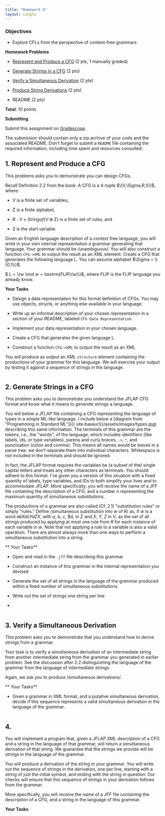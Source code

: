 ```yaml
---
title: "Homework 6"
layout: single
---
```


### Objectives 

  - Explore CFLs from the perspective of context-free grammars

**Homework Problems**

* [Represent and Produce a CFG](#1-represent-and-produce-a-cfg) (2 pts, 1 manually graded) 

* [Generate Strings in a CFG](#2-generate-strings) (2 pts) 

* [Verify a Simultaneous Derivation](#3-verify-a-simultaneous-derivation) (2 pts)

* [Produce String Derivations](#4-check-string-derivations) (2 pts)

* README (2 pts)

**Total**: 10 points

**Submitting**

Submit this assignment on [Gradescope](https://www.gradescope.com).

The submission should contain only a zip archive of your code and the
associated README. Don’t forget to submit a `README` file containing
the required information, including time spent and resources
consulted.

## 1. Represent and Produce a CFG

This problems asks you to demonstrate you can design CFGs.

Recall Definition 2.2 from the book. A CFG is a 4-tuple
$\(V,\Sigma,R,S\)$, where:

* $V$ is a finite set of variables,

* $\Sigma$ is a finite alphabet,

* $R: V \times Stringof (V \Cup \Sigma)$ is a finite set of _rules_, and

* $S$ is the start variable

Given an English language description of a context free language, you
will write in your own internal representation a grammar generating
that language. Your grammar should be /unambiguous/. You will also
construct a function `CFG->XML` to output the result as an XML
element. Create a CFG that generates the following language L. You can
assume alphabet $\Sigma = \\{0,1\\}$.

$ L = \\{w \mid w = \textrm{FLIP}(w)\\}$, where $\textrm{FLIP}$ is the
FLIP language you already know.


**Your Tasks**

* Design a data representation for this formal definition of CFGs. You
  may use objects, structs, or anything else available in your language.

* Write up an informal description of your chosen representation in a
  section of your README, labeled `CFG Data Representation`.

* Implement your data representation in your chosen language.

* Create a CFG that generates the given language L. 

* Construct a function `CFG->XML` to output the result as an XML

You will produce as output an XML `structure` element containing the
productions of your grammar for this language. We will exercise your
output by testing it against a sequence of strings in the language.


```

```

## 2. Generate Strings in a CFG

This problem asks you to demonstrate you understand the JFLAP CFG
format and know what it means to *generate* strings a language. 

You will below a JFLAP file containing a CFG representing the language
of types in a simple ML-like language. I include below a [diagram from
"Programming in Standard ML"]({{
site.baseurl}}/assets/images/types.jpg) describing this same
information. The terminals of this grammar are the tokens, i.e., the
"words", of the language, which includes identifiers (like labels,
ids, or type variables), parens and curly braces, `->`, `*`, and
punctuation (colon and comma). This means all names would be leaves in
a parse tree: we don’t separate them into individual characters.
Whitespace is not included in the terminals and should be ignored.

In fact, the JFLAP format requires the variables be (a subset of the)
single capital letters and treats any other characters as terminals.
You should adhere to this format. I've given you a version of this
situation with a fixed quantity of labels, type variables, and IDs to
both simplify your lives and to accommodate JFLAP. More specifically,
you will receive the name of a JFF file containing the description of
a CFG, and a number $n$ representing the maximum quantity of
simultaneous substitutions.

The productions of a grammar are also called (Cf. 2.1) "substitution
rules" or simply "rules." Define /simultaneous substitution into $w$
of $R$/ as, if $w$ is a word $abXdcYdZX$, with $a$, $b$, $c$, $d, in
$\Sigma$ and $X$, $Y$, $Z$ in $V$, as the set of all strings produced
by applying at most one rule from $R$ for each instance of each
variable in $w$. Note that not applying a rule to a variable is also a
valid operation. There are almost always more than one ways to
perform a simultaneous substitution into a string. 

** Your Tasks** 

* Open and read in the `.jff` file describing this grammar

* Construct an instance of this grammar in the internal representation
  you devised

* Generate the set of all strings in the language of the grammar
  produced within a fixed number of simultaneous substitutions.

* Write out the set of strings one string per line

* 

```

```


## 3. Verify a Simultaneous Derivation

This problem asks you to demonstrate that you understand how to derive
strings from a grammar. 

Your task is to verify a simultaneous derivation of an intermediate
string from another intermediate string from the grammar you generated
in earlier problem. See the discussion after 2.2 distinguishing the
language of the grammar from the language of intermediate strings

Again, we ask you to produce /simultaneous derivations/.

** Your Tasks** 

* Given a grammar in XML format, and a putative simultaneous
  derivation, decide if this sequence represents a valid simultaneous
  derivation in the language of the grammar.



```

```


## 4. 

You will implement a program that, given a JFLAP XML description of a
CFG and a string in the language of that grammar, will return a
simultaneous derivation of that string. We guarantee that the strings
we provide will be strings in the language of the grammar.

You will produce a derivation of the string in your grammar. You
will write out the sequence of strings in the derivation, one per
line, starting with a string of just the initial symbol, and ending
with the string in question. Our checks will ensure that this sequence
of strings in your derivation follows from the grammar.

More specifically, you will receive the name of a JFF file containing
the description of a CFG, and a string in the language of this
grammar. 

**Your Tasks** 


```

```
